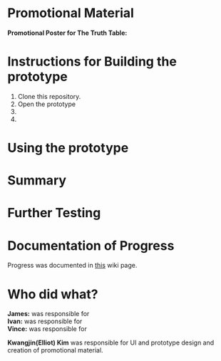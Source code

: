 # Promotional Material

**Promotional Poster for The Truth Table:**

# Instructions for Building the prototype
1. Clone this repository.
2. Open the prototype 
3.
4.

# Using the prototype


# Summary 

# Further Testing

# Documentation of Progress
Progress was documented in [this](https://github.com/deco3500-2018/DROP-TABLE-star/wiki) wiki page.

# Who did what?
**James:** was responsible for   
**Ivan:** was responsible for   
**Vince:** was responsible for

**Kwangjin(Elliot) Kim** was responsible for UI and prototype design and creation of promotional material.
